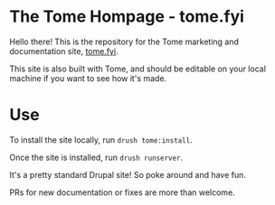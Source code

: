 # The Tome Hompage - tome.fyi

Hello there! This is the repository for the Tome marketing and documentation
site, [tome.fyi](https://tome.fyi).

This site is also built with Tome, and should be editable on your local machine
if you want to see how it's made.

# Use

To install the site locally, run `drush tome:install`.

Once the site is installed, run `drush runserver`.

It's a pretty standard Drupal site! So poke around and have fun.

PRs for new documentation or fixes are more than welcome.
